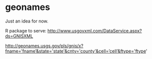 # geonames

Just an idea for now.



R package to serve: http://www.usgovxml.com/DataService.aspx?ds=GNISXML

http://geonames.usgs.gov/pls/gnis/x?fname=’fname’&state='state'&cnty='county'&cell=’cell’&ftype='ftype'



